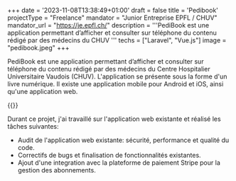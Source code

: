 +++
date = '2023-11-08T13:38:49+01:00'
draft = false
title = 'Pedibook'
projectType = "Freelance"
mandator = "Junior Entreprise EPFL / CHUV"
mandator_url = "https://je.epfl.ch/"
description = '''PediBook est une application permettant d’afficher et consulter sur téléphone du contenu rédigé par des médecins du CHUV '''
techs = ["Laravel", "Vue.js"]
image = "pedibook.jpeg"
+++

PediBook est une application permettant d’afficher et consulter sur téléphone du contenu rédigé par des médecins du Centre Hospitalier Universitaire Vaudois (CHUV). L'application se présente sous la forme d'un livre numérique. Il existe une application mobile pour Android et iOS, ainsi qu'une application web.

{{<lnbreak>}}

Durant ce projet, j'ai travaillé sur l'application web existante et réalisé les tâches suivantes:
- Audit de l'application web existante: sécurité, performance et qualité du code.
- Correctifs de bugs et finalisation de fonctionnalités existantes.
- Ajout d'une integration avec la plateforme de paiement Stripe pour la gestion des abonnements.
